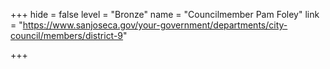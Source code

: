 +++
hide = false
level = "Bronze"
name = "Councilmember Pam Foley"
link = "https://www.sanjoseca.gov/your-government/departments/city-council/members/district-9"

+++

